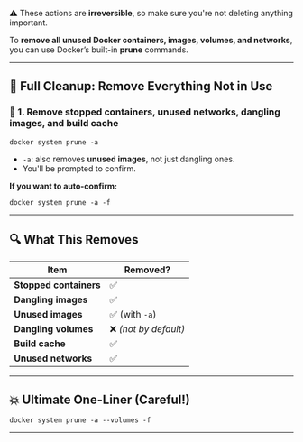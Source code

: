 ⚠️ These actions are **irreversible**, so make sure you're not deleting anything important.

To **remove all unused Docker containers, images, volumes, and networks**, you can use Docker’s built-in **prune**
commands.

---

## 🧹 Full Cleanup: Remove Everything Not in Use

### 🧼 1. **Remove stopped containers, unused networks, dangling images, and build cache**

```
docker system prune -a
```

* `-a`: also removes **unused images**, not just dangling ones.
* You'll be prompted to confirm.

**If you want to auto-confirm:**

```
docker system prune -a -f
```

---

## 🔍 What This Removes

| Item                   | Removed?             |
|------------------------|----------------------|
| **Stopped containers** | ✅                    |
| **Dangling images**    | ✅                    |
| **Unused images**      | ✅ (with `-a`)        |
| **Dangling volumes**   | ❌ *(not by default)* |
| **Build cache**        | ✅                    |
| **Unused networks**    | ✅                    |

---

## 💥 Ultimate One-Liner (Careful!)

```
docker system prune -a --volumes -f
```

---

